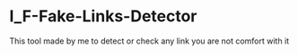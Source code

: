 # I_F-Fake-Links-Detector
This tool made by me to detect or check any link you are not comfort with it

